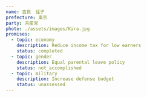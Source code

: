 ```yaml
---
name: 吉良　佳子
prefecture: 東京
party: 共産党
photo: ./assets/images/Kira.jpg
promises:
  - topic: economy
    description: Reduce income tax for low earners
    status: completed
  - topic: gender
    description: Equal parental leave policy
    status: not_accomplished
  - topic: military
    description: Increase defense budget
    status: unassessed
---
```


